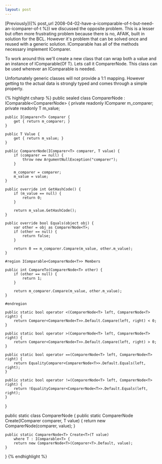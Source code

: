 ```yaml
---
layout: post
---
```

[Previously]({% post_url 2008-04-02-have-a-icomparable-of-t-but-need-an-icomparer-of-t %}) we discussed the opposite problem. This is a lesser but often more frustrating problem because there is no, AFAIK, built in solution for the BCL. However it's problem that can be solved once and reused with a generic solution. IComparable<T> has all of the methods necessary implement IComparer<T>.

To work around this we'll create a new class that can wrap both a value and an instance of IComparable(Of T). Lets call it ComparerNode<T>. This class can be used wherever an IComparable<T> is needed.

Unfortunately generic classes will not provide a 1:1 mapping. However getting to the actual data is strongly typed and comes through a simple property.  
    
{% highlight csharp %}
public sealed class ComparerNode<T> : IComparable<ComparerNode<T>> {
    private readonly IComparer<T> m_comparer;
    private readonly T m_value;

    public IComparer<T> Comparer {
        get { return m_comparer; }
    }

    public T Value {
        get { return m_value; }
    }

    public ComparerNode(IComparer<T> comparer, T value) {
        if (comparer == null) {
            throw new ArgumentNullException("comparer");
        }

        m_comparer = comparer;
        m_value = value;
    }

    public override int GetHashCode() {
        if (m_value == null) {
            return 0;
        }

        return m_value.GetHashCode();
    }

    public override bool Equals(object obj) {
        var other = obj as ComparerNode<T>;
        if (other == null) {
            return false;
        }

        return 0 == m_comparer.Compare(m_value, other.m_value);
    }

    #region IComparable<ComparerNode<T>> Members

    public int CompareTo(ComparerNode<T> other) {
        if (other == null) {
            return 1;
        }

        return m_comparer.Compare(m_value, other.m_value);
    }

    #endregion

    public static bool operator <(ComparerNode<T> left, ComparerNode<T> right) {
        return Comparer<ComparerNode<T>>.Default.Compare(left, right) < 0;
    }

    public static bool operator >(ComparerNode<T> left, ComparerNode<T> right) {
        return Comparer<ComparerNode<T>>.Default.Compare(left, right) > 0;
    }

    public static bool operator ==(ComparerNode<T> left, ComparerNode<T> right) {
        return EqualityComparer<ComparerNode<T>>.Default.Equals(left, right);
    }

    public static bool operator !=(ComparerNode<T> left, ComparerNode<T> right) {
        return !EqualityComparer<ComparerNode<T>>.Default.Equals(left, right);
    }
}

public static class ComparerNode {
    public static ComparerNode<T> Create<T>(IComparer<T> comparer, T value) {
        return new ComparerNode<T>(comparer, value);
    }

    public static ComparerNode<T> Create<T>(T value)
        where T : IComparable<T> {
        return new ComparerNode<T>(Comparer<T>.Default, value);
    }
}
{% endhighlight %}

